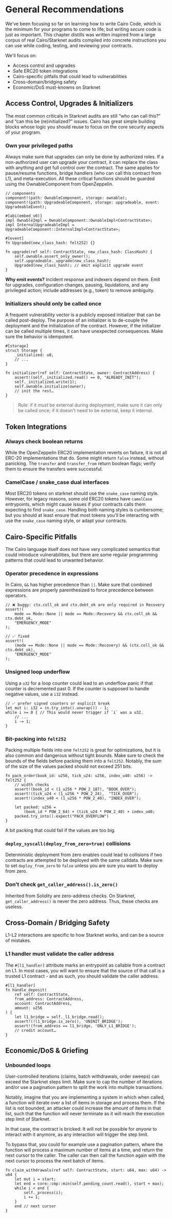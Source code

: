 # General Recommendations

We've been focusing so far on learning how to write Cairo Code, which is the minimum for your programs to come to life; but writing _secure_ code is just as important. This chapter distills was written inspired from a large corpus of real Cairo/Starknet audits compiled into concrete instructions you can use while coding, testing, and reviewing your contracts.

We'll focus on:

- Access control and upgrades
- Safe ERC20 token integrations
- Cairo-specific pitfalls that could lead to vulnerabilities
- Cross-domain/bridging safety
- Economic/DoS must-knowns on Starknet

## Access Control, Upgrades & Initializers

The most common criticals in Starknet audits are still “who can call this?” and “can this be (re)initialized?” issues. Cairo has great simple building blocks whose logic you should reuse to focus on the core security aspects of your program.

### Own your privileged paths

Always make sure that upgrades can only be done by authorized roles. If a non-authorized user can upgrade your contract, it can replace the class with anything and get full control over the contract. The same applies for pause/resume functions, bridge handlers (who can call this contract from L1), and meta-execution. All these critical functions should be guarded using the OwnableComponent from OpenZeppelin.

```cairo, noplayground
// components
component!(path: OwnableComponent, storage: ownable);
component!(path: UpgradeableComponent, storage: upgradeable, event: UpgradeableEvent);

#[abi(embed_v0)]
impl OwnableImpl = OwnableComponent::OwnableImpl<ContractState>;
impl InternalUpgradeableImpl = UpgradeableComponent::InternalImpl<ContractState>;

#[event]
fn Upgraded(new_class_hash: felt252) {}

fn upgrade(ref self: ContractState, new_class_hash: ClassHash) {
    self.ownable.assert_only_owner();
    self.upgradeable._upgrade(new_class_hash);
    Upgraded(new_class_hash); // emit explicit upgrade event
}
```

**Why emit events?** Incident response and indexers depend on them. Emit for upgrades, configuration changes, pausing, liquidations, and any privileged action; include addresses (e.g., token) to remove ambiguity.

### Initializers should only be called once

A frequent vulnerability vector is a publicly exposed initializer that can be called post-deploy. The purpose of an initializer is to de-couple the deployment and the initialization of the contract. However, if the initializer can be called multiple times, it can have unexpected consequences. Make sure the behavior is idempotent.

```cairo, noplayground
#[storage]
struct Storage {
    _initialized: u8,
    // ...
}

fn initializer(ref self: ContractState, owner: ContractAddress) {
    assert!(self._initialized.read() == 0, "ALREADY_INIT");
    self._initialized.write(1);
    self.ownable.initialize(owner);
    // init the rest…
}
```

> Rule: if it _must_ be external during deployment, make sure it can only be called once; if it doesn't need to be external, keep it internal.

## Token Integrations

### Always check boolean returns

While the OpenZeppelin ERC20 implementation reverts on failure, it is not all ERC-20 implementations that do. Some might return `false` instead, without panicking. The `transfer` and `transfer_from` return boolean flags; verify them to ensure the transfers were successful.

### CamelCase / snake_case dual interfaces

Most ERC20 tokens on starknet should use the `snake_case` naming style. However, for legacy reasons, some old ERC20 tokens have `camelCase` entrypoints, which might cause issues if your contracts calls them expecting to find `snake_case`. Handling both naming styles is cumbersome; but you should at least ensure that most tokens you'll be interacting with use the `snake_case` naming style, or adapt your contracts.

## Cairo-Specific Pitfalls

The Cairo language itself does not have very complicated semantics that could introduce vulnerabilities, but there are some regular programming patterns that could lead to unwanted behavior.

### Operator precedence in expressions

In Cairo, `&&` has higher precedence than `||`. Make sure that combined expressions are properly parenthesized to force precedence between operators.

```cairo, noplayground
// ❌ buggy: ctx.coll_ok and ctx.debt_ok are only required in Recovery
assert!(
    mode == Mode::None || mode == Mode::Recovery && ctx.coll_ok && ctx.debt_ok,
    "EMERGENCY_MODE"
);

// ✅ fixed
assert!(
    (mode == Mode::None || mode == Mode::Recovery) && (ctx.coll_ok && ctx.debt_ok),
    "EMERGENCY_MODE"
);
```

### Unsigned loop underflow

Using a `u32` for a loop counter could lead to an underflow panic if that counter is decremented past 0. If the counter is supposed to handle negative values, use a `i32` instead.

```cairo, noplayground
// ✅ prefer signed counters or explicit break
let mut i: i32 = (n.try_into().unwrap()) - 1;
while i >= 0 { // This would never trigger if `i` was a u32.
    // ...
    i -= 1;
}
```

### Bit-packing into `felt252`

Packing multiple fields into one `felt252` is great for optimizations, but it is also common and dangerous without tight bounds. Make sure to check the bounds of the fields before packing them into a `felt252`. Notably, the sum of the size of the values packed should not exceed 251 bits.

```cairo, noplayground
fn pack_order(book_id: u256, tick_u24: u256, index_u40: u256) -> felt252 {
    // width checks
    assert!(book_id < (1_u256 * POW_2_187), "BOOK_OVER");
    assert!(tick_u24 < (1_u256 * POW_2_24),  "TICK_OVER");
    assert!(index_u40 < (1_u256 * POW_2_40), "INDEX_OVER");

    let packed: u256 =
        (book_id * POW_2_64) + (tick_u24 * POW_2_40) + index_u40;
    packed.try_into().expect("PACK_OVERFLOW")
}
```

<span class="caption"> A bit packing that could fail if the values are too big. </span>

### `deploy_syscall(deploy_from_zero=true)` collisions

Deterministic deployment from zero enables could lead to collisions if two contracts are attempted to be deployed with the same calldata. Make sure to set `deploy_from_zero` to `false` unless you are sure you want to deploy from zero.

### Don’t check `get_caller_address().is_zero()`

Inherited from Solidity are zero-address checks. On Starknet, `get_caller_address()` is never the zero address. Thus, these checks are useless.

## Cross-Domain / Bridging Safety

L1-L2 interactions are specific to how Starknet works, and can be a source of mistakes.

### L1 handler must validate the caller address

The `#[l1_handler]` attribute marks an entrypoint as callable from a contract on L1. In most cases, you will want to ensure that the source of that call is a trusted L1 contract - and as such, you should validate the caller address.

```cairo, noplayground
#[l1_handler]
fn handle_deposit(
    ref self: ContractState,
    from_address: ContractAddress,
    account: ContractAddress,
    amount: u256
) {
    let l1_bridge = self._l1_bridge.read();
    assert!(!l1_bridge.is_zero(), 'UNINIT_BRIDGE');
    assert!(from_address == l1_bridge, 'ONLY_L1_BRIDGE');
    // credit account…
}
```

## Economic/DoS & Griefing

### Unbounded loops

User-controlled iterations (claims, batch withdrawals, order sweeps) can exceed the Starknet steps limit. Make sure to cap the number of iterations and/or use a pagination pattern to split the work into multiple transactions.

Notably, imagine that you are implementing a system in which when called, a function will iterate over a list of items in storage and process them. If the list is not bounded, an attacker could increase the amount of items in that list, such that the function will never terminate as it will reach the execution step limit of Starknet.

In that case, the contract is bricked: It will not be possible for _anyone_ to interact with it anymore, as any interaction will trigger the step limit.

To bypass that, you could for example use a pagination pattern, where the function will process a maximum number of items at a time, and return the next cursor to the caller. The caller can then call the function again with the next cursor to process the next batch of items.

```cairo, noplayground
fn claim_withdrawals(ref self: ContractState, start: u64, max: u64) -> u64 {
    let mut i = start;
    let end = core::cmp::min(self.pending_count.read(), start + max);
    while i < end {
        self._process(i);
        i += 1;
    }
    end // next cursor
}
```
